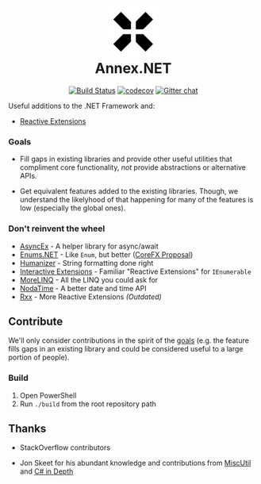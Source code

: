 <h1 align="center">
<img src="./logo.svg" alt="Annex.NET Logo" width="100">
<br />
Annex&#46;NET
</h1>

<div align="center">

[![Build Status](https://dev.azure.com/gtbuchanan/annex-net/_apis/build/status/gtbuchanan.annex-net?branchName=master)](https://dev.azure.com/gtbuchanan/annex-net/_build/latest?definitionId=1)
[![codecov](https://codecov.io/gh/gtbuchanan/annex-net/branch/master/graph/badge.svg)](https://codecov.io/gh/gtbuchanan/annex-net)
[![Gitter chat](https://badges.gitter.im/gitterHQ/gitter.png)](https://gitter.im/gtbuchanan/annex-net)

</div>

Useful additions to the .NET Framework and:

* [Reactive Extensions](https://github.com/dotnet/reactive)

### Goals

* Fill gaps in existing libraries and provide other useful utilities that compliment core functionality, *not* provide abstractions or alternative APIs.

* Get equivalent features added to the existing libraries. Though, we understand the likelyhood of that happening for many of the features is low (especially the global ones).

### Don't reinvent the wheel

* [AsyncEx](https://github.com/StephenCleary/AsyncEx) - A helper library for async/await
* [Enums.NET](https://github.com/TylerBrinkley/Enums.NET) - Like `Enum`, but better ([CoreFX Proposal](https://github.com/dotnet/corefx/issues/15453))
* [Humanizer](https://github.com/Humanizr/Humanizer) - String formatting done right
* [Interactive Extensions](https://github.com/dotnet/reactive/tree/master/Ix.NET/Source/System.Interactive) - Familiar "Reactive Extensions" for `IEnumerable`
* [MoreLINQ](https://github.com/morelinq/MoreLINQ) - All the LINQ you could ask for
* [NodaTime](https://github.com/nodatime/nodatime) - A better date and time API
* [Rxx](https://github.com/RxDave/Rxx) - More Reactive Extensions _(Outdated)_

## Contribute

We'll only consider contributions in the spirit of the [goals](#goals) (e.g. the feature fills gaps in an existing library and could be considered useful to a large portion of people).

### Build

1. Open PowerShell
2. Run `./build` from the root repository path

## Thanks

* StackOverflow contributors

* Jon Skeet for his abundant knowledge and contributions from [MiscUtil](http://jonskeet.uk/csharp/miscutil) and [C# in Depth](http://csharpindepth.com/)
